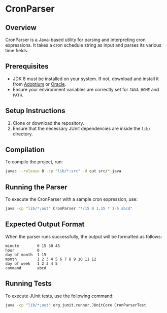 # CronParser

## Overview

CronParser is a Java-based utility for parsing and interpreting cron expressions. It takes a cron schedule string as input and parses its various time fields.

## Prerequisites

- JDK 8 must be installed on your system. If not, download and install it from [Adoptium](https://adoptium.net/) or [Oracle](https://www.oracle.com/java/technologies/javase/javase-jdk8-downloads.html).
- Ensure your environment variables are correctly set for `JAVA_HOME` and `PATH`.

## Setup Instructions

1. Clone or download the repository.
2. Ensure that the necessary JUnit dependencies are inside the `lib/` directory.

## Compilation

To compile the project, run:

```bash
javac --release 8 -cp "lib/*;src" -d out src/*.java
```

## Running the Parser

To execute the CronParser with a sample cron expression, use:

```bash
java -cp "lib/*;out" CronParser "*/15 0 1,15 * 1-5 abcd"
```

## Expected Output Format

When the parser runs successfully, the output will be formatted as follows:

```
minute        0 15 30 45
hour          0
day of month  1 15
month         1 2 3 4 5 6 7 8 9 10 11 12
day of week   1 2 3 4 5
command       abcd
```

## Running Tests

To execute JUnit tests, use the following command:

```bash
java -cp "lib/*;out" org.junit.runner.JUnitCore CronParserTest
```
